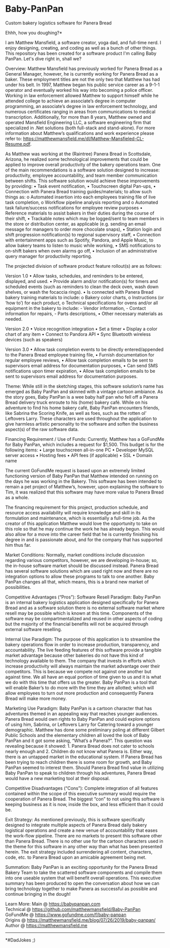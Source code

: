 # Baby-PanPan
 Custom bakery logistics software for Panera Bread 

 Ehhh, how you doughing?*

I am Matthew Mansfield, a software creator, yoga dad, and full-time nerd. I enjoy designing, creating, and coding as well as a bunch of other things. This repository has been created for a software product I'm calling Baby PanPan. Let's dive right in, shall we?

Overview: 
Matthew Mansfield has previously worked for Panera Bread as a General Manager, however, he is currently working for Panera Bread as a baker. These employment titles are not the only two that Matthew has had under his belt. In 1997, Matthew began his public service career as a 9-1-1 operator and eventually worked his way into becoming a police officer. Working in law enforcement allowed Matthew to support himself while he attended college to achieve an associate’s degree in computer programming, an associate’s degree in law enforcement technology, and numerous certificates ranging in areas from communications to medical transcription. Additionally, for more than 8 years, Matthew owned and operated Mansfield Engineering LLC, a software engineering firm that specialized in .Net solutions (both full-stack and stand-alone). For more information about Matthew’s qualifications and work experience please refer to: https://matthewmansfield.me/dl/Matthew-Mansfieled-CL-Resume.pdf. 

As Matthew was working at the (Raintree) Panera Bread in Scottsdale, Arizona, he realized some technological improvements that could be applied to improve overall productivity of the bakery operations team. One of the main recommendations is a software solution designed to increase: productivity, employee accountability, and team member communication between shifts. This software solution would achieve these improvements by providing:
•	Task event notification,
•	Touchscreen digital Pan-ups,
•	Connection with Panera Bread training guides/materials; to allow such things as:
o	Automated insertion into each employees training file of live task completion,
o	Workflow pipeline analysis reporting and
o	Automated task failure/success notifications for employee review purposes 
•	Reference materials to assist bakers in their duties during the course of their shift,
•	Trackable notes which may be logged/sent to team members in the store or distribution center, as applicable (e.g. sending an email message for managers to order more chocolate snaps),
•	Station login and shift progression notification(s) to regional supervisory staff,
•	Connection with entertainment apps such as Spotify, Pandora, and Apple Music, to allow bakery teams to listen to music while working,
•	SMS notifications to on-shift bakers when oven alarms go off,
•	Inclusion of an administrative query manager for productivity reporting.

The projected division of software product feature rollout(s) are as follows:

Version 1.0
•	Allow tasks, schedules, and reminders to be entered, displayed, and used.
•	Provide alarm and/or notification(s) for timers and scheduled events (such as reminders to clean the deck oven, wash down shelves, or wash the focaccia rings).
•	Is connected with Panera Bread bakery training materials to include:
	o	Bakery color charts,
	o	Instructions (or ‘how to’) for each product,
	o	Technical specifications for ovens and/or all equipment in the bakery to include:
		-	Vendor information,
		-	Contact information for repairs,
		-	Parts descriptions,
•	Other necessary materials as needed.

Version 2.0
•	Voice recognition integration
•	Set a timer 
•	Display a color chart of any item
•	Connect to Pandora API
•	Sync Bluetooth wireless devices (such as speakers)

Version 3.0
•	Allow task completion events to be directly entered/appended to the Panera Bread employee training file,
•	Furnish documentation for regular employee reviews,
•	Allow task completion emails to be sent to supervisors email address for documentation purposes,
•	Can send SMS notifications upon timer expiration,
•	Allow task completion emails to be sent to supervisors email address for documentation purposes.

Theme:
While still in the sketching stages, this software solution’s name has emerged as Baby PanPan and skinned with a vintage cartoon ambiance. As the story goes, Baby PanPan is a wee baby half pan who fell off a Panera Bread delivery truck enroute to his (home) bakery café. While on his adventure to find his home bakery café, Baby PanPan encounters friends, like Sabrina the Scoring Knife, as well as foes, such as the rotten ol’ Leftovers Larry. These characters are used throughout the application to give harmless artistic personality to the software and soften the business aspect(s) of the raw software data.  

Financing Requirement / Use of Funds: 
Currently, Matthew has a GoFundMe for Baby PanPan, which includes a request for $1,500. This budget is for the following items:
•	Large touchscreen all-in-one PC
•	Developer MySQL server access
•	Hosting fees
•	API fees (if applicable)
•	SSL
•	Domain name

The current GoFundMe request is based upon an extremely limited functioning version of Baby PanPan that Matthew intended on running on the days he was working in the Bakery. This software has been intended to remain a pet project of Matthew’s, however, upon explaining the software to Tim, it was realized that this software may have more value to Panera Bread as a whole.

The financing requirement for this project, production schedule, and resource access availability will require knowledge and skill in its formulation and maintenance, which is essentially a full-time job. As the creator of this application Matthew would love the opportunity to take on this role so that he may continue the work he has already begun. This would also allow for a move into the career field that he is currently finishing his degree in and is passionate about, and for the company that has supported him thus far.

Market Conditions: 
Normally, market conditions include discussion regarding various competitors, however, we are developing in-house; so, the in-house software market should be discussed instead. Panera Bread has several software solutions which are used right now and there are no integration options to allow these programs to talk to one another. Baby PanPan changes all that, which means, this is a brand new market of possibilities.

Competitive Advantages (“Pros”): 
Software Resell Paradigm: Baby PanPan is an internal bakery logistics application designed specifically for Panera Bread and as a software solution there is no external software market where resell may be possible which is known at this time. Components of the software may be compartmentalized and reused in other aspects of coding but the majority of the financial benefits will not be acquired through external software reselling. 

Internal Use Paradigm: The purpose of this application is to streamline the bakery operations flow in order to increase production, transparency, and accountability. The live feeding features of this software provide a tangible market advantage because other bakeries do not have this kind of technology available to them. The company that invests in efforts which increase productivity will always maintain the market advantage over their competitors. This is because we compete not against one another but against time. We all have an equal portion of time given to us and it is what we do with this time that offers us the greater. Baby PanPan is a tool that will enable Baker’s to do more with the time they are allotted; which will allow employees to turn out more production and consequently Panera Bread will make more money.  

Marketing Use Paradigm: Baby PanPan is a cartoon character that has adventures themed in an appealing way that reaches younger audiences. Panera Bread would own rights to Baby PanPan and could explore options of using him, Sabrina, or Leftovers Larry for Catering toward a younger demographic. Matthew has done some preliminary poling at different Gilbert Public Schools and the elementary children all loved the look of Baby PanPan and it got some asking, “What’s a Panera?”. This question was revealing because it showed: 1. Panera Bread does not cater to schools nearly enough and 2. Children do not know what Panera is. Either way, there is an untapped market in the educational system. If Panera Bread has been trying to reach children there is some room for growth, and Baby PanPan seemed to interest them. Should Panera Bread find value in utilizing Baby PanPan to speak to children through his adventures, Panera Bread would have a new marketing tool at their disposal. 

Competitive Disadvantages (“Cons”): 
Complete integration of all features contained within the scope of this executive summary would require the cooperation of Panera Bread. The biggest “con” to not using this software is keeping business as it is now, inside the box, and less efficient than it could be.  

Exit Strategy: 
As mentioned previously, this is software specifically designed to integrate multiple aspects of Panera Bread daily bakery logistical operations and create a new venue of accountability that eases the work-flow pipeline. There are no markets to present this software other than Panera Bread. There is no other use for the cartoon characters used in the theme for this software in any other way than what has been presented herein. The exit strategy included surrendering all content, characters, code, etc. to Panera Bread upon an amicable agreement being met.

Summation:
Baby PanPan is an exciting opportunity for the Panera Bread Bakery Team to take the scattered software components and compile them into one useable system that will benefit overall operations. This executive summary has been produced to open the conversation about how we can bring technology together to make Panera as successful as possible and continue bringing in the dough!

Learn More:
Main 		@ https://babypanpan.com  
Technical 	@ https://github.com/matthewmansfield/Baby-PanPan  
GoFundMe 	@ https://www.gofundme.com/f/baby-panpan  
Origins 	@ https://matthewmansfield.me/blog/07/26/2019/baby-panpan/  
Author		@ https://matthewmansfield.me  

---
*#DadJokes ;)
